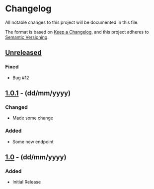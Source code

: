 # Changelog

All notable changes to this project will be documented in this file.

The format is based on [Keep a Changelog](https://keepachangelog.com/en/1.0.0/),
and this project adheres to [Semantic Versioning](https://semver.org/spec/v2.0.0.html).

## [Unreleased]

### Fixed
- Bug #12

## [1.0.1] - (dd/mm/yyyy)

### Changed
- Made some change

### Added
- Some new endpoint

## [1.0] - (dd/mm/yyyy)

### Added
- Initial Release

[Unreleased]: https://github.com/username/repository/compare/v1.1.0...HEAD
[1.0.1]: https://github.com/username/repository/compare/v1.0...v1.0.1
[1.0]: https://github.com/username/repository/releases/tag/v1.0
